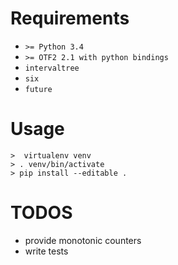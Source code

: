 # Requirements
- ```>= Python 3.4```
- ```>= OTF2 2.1 with python bindings```
- ```intervaltree```
- ```six```
- ```future```

# Usage
```
>  virtualenv venv
> . venv/bin/activate
> pip install --editable .
```
# TODOS
- provide monotonic counters
- write tests
